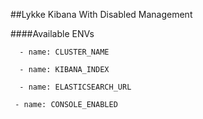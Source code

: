 ##Lykke Kibana With Disabled Management


####Available ENVs

`  - name: CLUSTER_NAME`

 `  - name: KIBANA_INDEX`
 
 `  - name: ELASTICSEARCH_URL`

  ` - name: CONSOLE_ENABLED`

